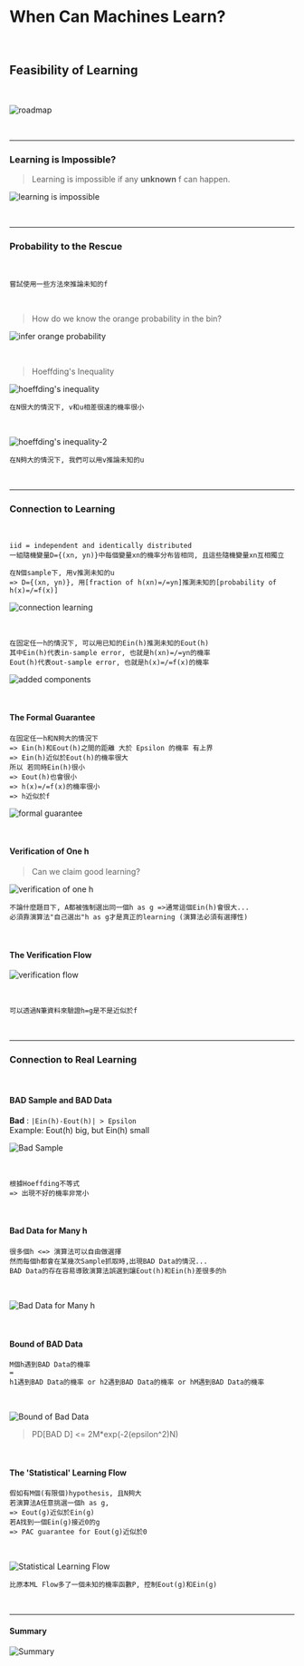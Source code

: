 # When Can Machines Learn?

<br />

## Feasibility of Learning

<br />

![roadmap](https://github.com/linda2020130/Notes_ML-Foundations/blob/master/Pictures/Week%204/roadmap%20w4.PNG)

<br />

***

### Learning is Impossible?

> Learning is impossible if any **unknown** f can happen.

![learning is impossible](https://github.com/linda2020130/Notes_ML-Foundations/blob/master/Pictures/Week%204/learning%20is%20impossible.PNG)

<br />

***

### Probability to the Rescue

<br />

```
嘗試使用一些方法來推論未知的f
```

<br />

> How do we know the orange probability in the bin?

![infer orange probability](https://github.com/linda2020130/Notes_ML-Foundations/blob/master/Pictures/Week%204/infer%20orange%20probability.PNG
)

<br />

> Hoeffding's Inequality

![hoeffding's inequality](https://github.com/linda2020130/Notes_ML-Foundations/blob/master/Pictures/Week%204/hoeffding's%20inequality.PNG)

```
在N很大的情況下, v和u相差很遠的機率很小
```

<br />

![hoeffding's inequality-2](https://github.com/linda2020130/Notes_ML-Foundations/blob/master/Pictures/Week%204/hoeffding's%20inequality-2.PNG)

```
在N夠大的情況下, 我們可以用v推論未知的u
```

<br />

***

### Connection to Learning

<br />

```
iid = independent and identically distributed 
一組隨機變量D={(xn, yn)}中每個變量xn的機率分布皆相同, 且這些隨機變量xn互相獨立

在N個sample下, 用v推測未知的u 
=> D={(xn, yn)}, 用[fraction of h(xn)=/=yn]推測未知的[probability of h(x)=/=f(x)]
```

![connection learning](https://github.com/linda2020130/Notes_ML-Foundations/blob/master/Pictures/Week%204/connection%20to%20learning.PNG)

<br />

```
在固定任一h的情況下, 可以用已知的Ein(h)推測未知的Eout(h)
其中Ein(h)代表in-sample error, 也就是h(xn)=/=yn的機率
Eout(h)代表out-sample error, 也就是h(x)=/=f(x)的機率
```

![added components](https://github.com/linda2020130/Notes_ML-Foundations/blob/master/Pictures/Week%204/added%20components.PNG)

<br />

#### The Formal Guarantee

```
在固定任一h和N夠大的情況下
=> Ein(h)和Eout(h)之間的距離 大於 Epsilon 的機率 有上界
=> Ein(h)近似於Eout(h)的機率很大
所以 若同時Ein(h)很小
=> Eout(h)也會很小
=> h(x)=/=f(x)的機率很小
=> h近似於f
```

![formal guarantee](https://github.com/linda2020130/Notes_ML-Foundations/blob/master/Pictures/Week%204/formal%20guarantee.PNG)

<br />

#### Verification of One h

> Can we claim good learning?

![verification of one h](https://github.com/linda2020130/Notes_ML-Foundations/blob/master/Pictures/Week%204/verification%20of%20one%20h.PNG)

```
不論什麼題目下, A都被強制選出同一個h as g =>通常這個Ein(h)會很大...
必須靠演算法"自己選出"h as g才是真正的learning (演算法必須有選擇性)
```

<br />

#### The Verification Flow

![verification flow](https://github.com/linda2020130/Notes_ML-Foundations/blob/master/Pictures/Week%204/verification%20flow.PNG)

<br />

```
可以透過N筆資料來驗證h=g是不是近似於f
```

<br />

***

### Connection to Real Learning

<br />

#### BAD Sample and BAD Data

**Bad** : `|Ein(h)-Eout(h)| > Epsilon`
<br />
Example: Eout(h) big, but Ein(h) small

![Bad Sample](https://github.com/linda2020130/Notes_ML-Foundations/blob/master/Pictures/Week%204/bad%20sample.PNG)

<br />

```
根據Hoeffding不等式
=> 出現不好的機率非常小
```

<br />

#### Bad Data for Many h

```
很多個h <=> 演算法可以自由做選擇
然而每個h都會在某幾次Sample抓取時,出現BAD Data的情況...
BAD Data的存在容易導致演算法誤選到讓Eout(h)和Ein(h)差很多的h
```

<br />

![Bad Data for Many h](https://github.com/linda2020130/Notes_ML-Foundations/blob/master/Pictures/Week%204/bad%20data%20for%20many%20h.PNG)

<br />

#### Bound of BAD Data

```
M個h遇到BAD Data的機率
=
h1遇到BAD Data的機率 or h2遇到BAD Data的機率 or hM遇到BAD Data的機率
```

<br />

![Bound of Bad Data](https://github.com/linda2020130/Notes_ML-Foundations/blob/master/Pictures/Week%204/bound%20of%20bad%20data.PNG)

> PD[BAD D] <= 2M*exp(-2(epsilon^2)N)

<br />

#### The 'Statistical' Learning Flow

```
假如有M個(有限個)hypothesis, 且N夠大
若演算法A任意挑選一個h as g,
=> Eout(g)近似於Ein(g)
若A找到一個Ein(g)接近0的g
=> PAC guarantee for Eout(g)近似於0
```

<br />

![Statistical Learning Flow](https://github.com/linda2020130/Notes_ML-Foundations/blob/master/Pictures/Week%204/statistical%20learning%20flow.PNG
)

```
比原本ML Flow多了一個未知的機率函數P, 控制Eout(g)和Ein(g)
```

<br />

***

#### Summary

![Summary](https://github.com/linda2020130/Notes_ML-Foundations/blob/master/Pictures/Week%204/summary.PNG)

